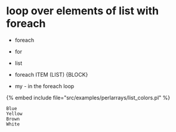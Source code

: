 # loop over elements of list with foreach

* foreach
* for

* list
* foreach ITEM (LIST) {BLOCK}
* my - in the foreach loop

{% embed include file="src/examples/perlarrays/list_colors.pl" %}

```
Blue
Yellow
Brown
White
```


